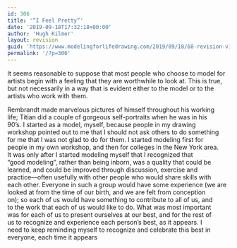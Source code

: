 ```yaml
---
id: 306
title: '“I Feel Pretty”'
date: '2019-09-18T17:32:18+00:00'
author: 'Hugh Kilmer'
layout: revision
guid: 'https://www.modelingforlifedrawing.com/2019/09/18/68-revision-v1/'
permalink: '/?p=306'
---
```


It seems reasonable to suppose that most people who choose to model for artists begin with a feeling that they are worthwhile to look at. This is true, but not necessarily in a way that is evident either to the model or to the artists who work with them.

  
Rembrandt made marvelous pictures of himself throughout his working  
life; Titian did a couple of gorgeous self-portraits when he was in his  
90’s. I started as a model, myself, because people in my drawing  
workshop pointed out to me that I should not ask others to do something  
for me that I was not glad to do for them. I started modeling first for  
 people in my own workshop, and then for colleges in the New York area.   
 It was only after I started modeling myself that I recognized that  
“good modeling”, rather than being inborn, was a quality that could be  
learned, and could be improved through discussion, exercise and  
practice—often usefully with other people who would share skills with  
each other. Everyone in such a group would have some experience (we are  
 looked at from the time of our birth, and we are felt from conception  
on); so each of us would have something to contribute to all of us, and  
to the work that each of us would like to do. What was most important  
was for each of us to present ourselves at our best, and for the rest of  
 us to recognize and experience each person’s best, as it appears. I  
need to keep reminding myself to recognize and celebrate this best in  
everyone, each time it appears